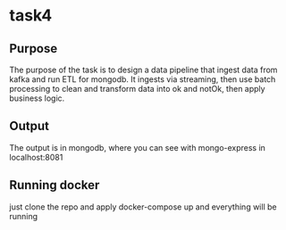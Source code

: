 # task4
## Purpose
The purpose of the task is to design a data pipeline that ingest data from kafka and
run ETL for mongodb. It ingests via streaming, then use batch processing to clean and transform data into
ok and notOk, then apply business logic.
## Output
The output is in mongodb, where you can see with mongo-express in localhost:8081
## Running docker
just clone the repo and apply docker-compose up and everything will be running
